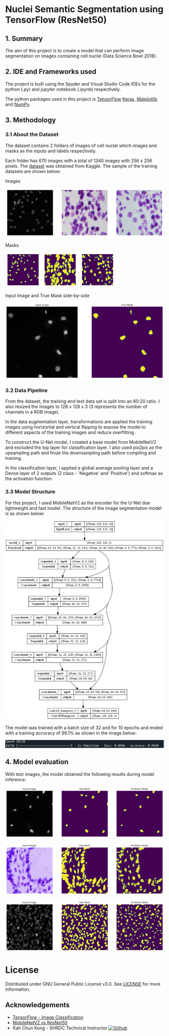 # Nuclei Semantic Segmentation using TensorFlow (ResNet50)

## 1. Summary
The aim of this project is to create a model that can perform image segmentation on images containing cell nuclei (Data Science Bowl 2018).

## 2. IDE and Frameworks used
The project is built using the Spyder and Visual Studio Code IDEs for the python (.py) and jupyter notebook (.ipynb) respectively.

The python packages used in this project is [TensorFlow](tensorflow.org) [Keras](https://keras.io/about/), [Matplotlib](https://matplotlib.org/) and [NumPy](https://numpy.org/).

## 3. Methodology

### 3.1 About the Dataset

The dataset contains 2 folders of images of cell nuclei which images and masks as the inputs and labels respectively. 

Each folder has 670 images with a total of 1340 images with 256 x 256 pixels. The [dataset](https://www.kaggle.com/c/data-science-bowl-2018) was obtained from Kaggle. The sample of the training datasets are shown below:

Images

![Images examples](public/input_images.png)

Masks

![Masks examples](public/masks_images.png)

Input Image and True Mask side-by-side

![Input vs Masks examples](public/input_vs_true_mask.png)

### 3.2 Data Pipeline
From the dataset, the training and test data set is split into an 80:20 ratio. I also resized the images to 128 x 128 x 3 (3 represents the number of channels in a RGB image).

In the data augmentation layer, transformations are applied the training images using horizontal and vertical flipping to expose the model to different aspects of the training images and reduce overfitting   .          

To construct the U-Net model, I created a base model from MobileNetV2 and excluded the top layer for classification layer. I also used pix2pix as the upsampling path and froze the downsampling path before compiling and training.

In the classification layer, I applied a global average pooling layer and a Dense layer of 2 outputs (2 class - 'Negative' and 'Positive') and softmax as the activation function.

### 3.3 Model Structure
For this project, I used MobileNetV2 as the encoder for the U-Net due lightweight and fast model. The structure of the image segmentation model is as shown below:

![Model structure](public/model_plot.png)

The model was trained with a batch size of 32 and for 10 epochs and ended with a training accuracy of 96.1% as shown in the image below:

![Model training](public/model_training.png)

## 4. Model evaluation
With test images, the model obtained the following results during model inference:

![Test Results](public/inference_1.png)

![Test Results](public/inference_2.png)

![Test Results](public/inference_3.png)

# License
Distributed under GNU General Public License v3.0. See [LICENSE](LICENSE) for more information.

## Acknowledgements
-  [TensorFlow - Image Classification](https://www.tensorflow.org/tutorials/images/classification)
-  [MobileNetV2 vs ResNet50](https://analyticsindiamag.com/mobilenet-vs-resnet50-two-cnn-transfer-learning-light-frameworks/#:~:text=As%20we%20can%20see%20in,accuracy%2065%25%20in%20100%20epochs.)
-  Kah Chun Kong - SHRDC Technical Instructor [![Github](https://img.shields.io/badge/Github-171515?style=flat-square&logo=github&logoColor=black)](https://github.com/ch4mploo/)